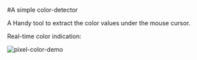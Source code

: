 #A simple color-detector

A Handy tool to extract the color values under the mouse cursor.

Real-time color indication:

![pixel-color-demo](https://github.com/user-attachments/assets/27011470-bcc4-4e90-b7c1-7813f3d7b1b8)



